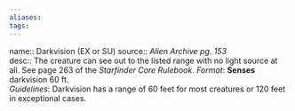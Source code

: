 ```yaml
---
aliases: 
tags: 
---
```


name:: Darkvision (EX or SU)
source:: _Alien Archive pg. 153_  
desc:: The creature can see out to the listed range with no light source at all. See page 263 of the _Starfinder Core Rulebook_.
_Format_: **Senses** darkvision 60 ft.  
_Guidelines_: Darkvision has a range of 60 feet for most creatures or 120 feet in exceptional cases.
